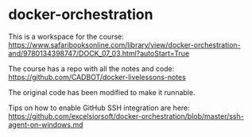 # docker-orchestration

This is a workspace for the course: https://www.safaribooksonline.com/library/view/docker-orchestration-and/9780134398747/DOCK_07_03.html?autoStart=True

The course has a repo with all the notes and code: https://github.com/CADBOT/docker-livelessons-notes  

The original code has been modified to make it runnable.

Tips on how to enable GitHub SSH integration are here: https://github.com/excelsiorsoft/docker-orchestration/blob/master/ssh-agent-on-windows.md 
